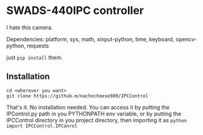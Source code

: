 # SWADS-440IPC controller

I hate this camera.

Dependencies:
    platform, sys, math, xinput-python, time, keyboard, opencv-python, requests

just `pip install` them.

## Installation

```text
cd <wherever you want>
git clone https://github.m/nachocheese989/IPCControl
```

That's it. No installation needed.
You can access it by putting the IPControl.py path in you PYTHONPATH env variable, or by putting the IPCControl directory in you project directory, then importing it as ```python import IPCControl.IPConrol```
